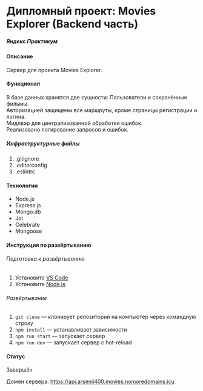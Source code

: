 # Дипломный проект: Movies Explorer (Backend часть)
##### Яндекс Практикум
#### Описание
Сервер для проекта Movies Explorer. 

#### Функционал
В базе данных хранятся две сущности: Пользователи и сохранённые фильмы.  
Авторизацией защищены все маршруты, кроме страницы регистрации и логина.  
Мидлвэр для централизованной обработки ошибок.  
Реализовано логирование запросов и ошибок.


##### Инфраструктурные файлы
1. .gitignore  
2. .editorconfig  
3. .eslintrc

#### Технологии
* Node.js
* Express.js
* Mongo.db
* Joi
* Celebrate
* Mongoose

#### Инструкция по развёртыванию
###### Подготовка к развёртыванию
1. Установите [VS Code](https://code.visualstudio.com/Download "https://code.visualstudio.com/Download")
2. Установите [Node.js](https://nodejs.org/en/download/ "https://nodejs.org/en/download/")
###### Развёртывание
1. `git clone` — клонирует репозиторий на компьютер через командную строку
2. `npm install` — устанавливает зависимости
3. `npm run start` — запускает сервер   
4. `npm run dev` — запускает сервер с hot-reload


#### Статус
Завершён

Домен сервера: https://api.arsenii400.movies.nomoredomains.icu
